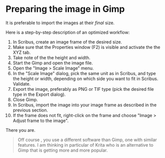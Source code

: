 # Preparing the image in Gimp

It is preferable to import the images at their _final_ size.

Here is a step-by-step description of an optimized workflow:

1. In Scribus, create an image frame of the desired size.
2. Make sure that the Properties window (F2) is visible and activate the the XYZ tab.
3. Take note of the the height and width.
4. Start the Gimp and open the image file.
5. Open the  "Image > Scale Image" menu.
7. In the "Scale Image"  dialog, pick the same unit as in Scribus, and type the height or width, depending on which side you want to fit in Scribus. Validate.
8. Export the image, preferably as PNG or TIF type (pick the desired file type in the Export dialog).
9. Close Gimp.
10. In Scribus, import the image into your image frame as described in the previous section.
11. If the frame does not fit, right-click on the frame and choose "Image > Adjust frame to the image".

There you are.

> Off course , you use a different software than Gimp, one with similar features. I am thinking in particular of Krita who is an alternative to Gimp that is getting more and more popular.
